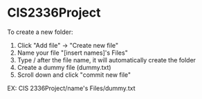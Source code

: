 # CIS2336Project

To create a new folder:
1) Click "Add file" -> "Create new file"
2) Name your file "[insert names]'s Files"
3) Type / after the file name, it will automatically create the folder
4) Create a dummy file (dummy.txt)
5) Scroll down and click "commit new file"

EX: CIS 2336Project/name's Files/dummy.txt
